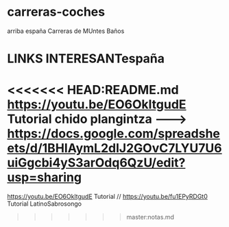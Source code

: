 # carreras-coches
arriba españa
Carreras de MUntes Baños
# LINKS INTERESANTespaña
<<<<<<< HEAD:README.md
https://youtu.be/EO6OkltgudE  Tutorial chido
plangintza ---> https://docs.google.com/spreadsheets/d/1BHIAymL2dlJ2GOvC7LYU7U6uiGgcbi4yS3arOdq6QzU/edit?usp=sharing
=======
https://youtu.be/EO6OkltgudE  Tutorial //
https://youtu.be/fu1EPyRDGt0 Tutorial LatinoSabrosongo
>>>>>>> master:notas.md
